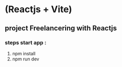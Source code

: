 # (Reactjs + Vite)

## project Freelancering with Reactjs

### steps start app :

1.  npm install
2.  npm run dev
